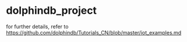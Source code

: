 # dolphindb_project
for further details, refer to https://github.com/dolphindb/Tutorials_CN/blob/master/iot_examples.md